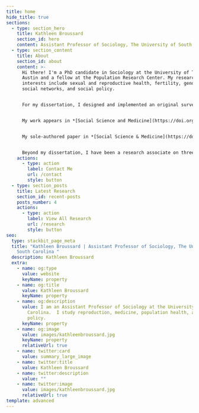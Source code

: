 ```yaml
---
title: home
hide_title: true
sections:
  - type: section_hero
    title: Kathleen Broussard
    section_id: hero
    content: Assistant Professor of Sociology, The University of South Carolina
  - type: section_content
    title: About
    section_id: about
    content: >-
      Hi there! I'm a PhD candidate in Sociology at the University of Texas at
      Austin and a fellow at the Population Research Center. My research
      interests include sexual and reproductive health, fertility, gender,
      social networks, and social policy. 


      For my dissertation, I designed and implemented an original survey, conducted in-depth interviews, and analyzed longitudinal data to explore people’s attitudes and decision-making processes surrounding contraceptive use, abortion, and formal healthcare engagement. My work considers the individual, social, and structural determinants of people's experiences of healthcare and attitudes towards medicine. I take a transnational approach, exploring these topics across borders and within specific political contexts in the U.S., Latin America, Europe, and Sub-Saharan Africa.


      My work appears in *[Social Science and Medicine](https://doi.org/10.1016/j.socscimed.2019.112686),* *[Population Studies](https://doi.org/10.1080/00324728.2020.1737188),[ Contraception](https://www.sciencedirect.com/science/article/pii/S0010782419303920?via%3Dihub), [American Journal of Public Health](https://doi.org/10.2105/AJPH.2019.305369), [Perspectives on Sexual and Reproductive Health](https://onlinelibrary.wiley.com/doi/full/10.1363/psrh.12073), [American Journal of Obstetrics & Gynecology](https://doi.org/10.1016/j.ajog.2020.02.026),* and *[BMJ Sexual and Reproductive Health](https://srh.bmj.com/content/44/3/181).* It has also been featured across major news outlets, including *[The New York Times](https://www.nytimes.com/2019/09/20/upshot/abortion-pills-rising-use.html)* and *[The Atlantic.](https://www.theatlantic.com/health/archive/2018/07/after-abortion-is-illegal/565430/)* In support of my research, I was awarded the 2019 Emerging Scholars in Family Planning grant from the Society of Family Planning and the NICHD Pre-Doctoral Training Fellowship in Demography. 


      My sole-authored paper in *[Social Science & Medicine](https://doi.org/10.1016/j.socscimed.2019.112686)* responds to these questions through an analysis of the narratives of 68 women living in two countries where abortion access was highly restricted (Ireland and Northern Ireland). These women either left the country to receive clinic-based care or obtained medications through informal channels to self-manage an abortion at home. In this work, I situate self-managed abortion within the continuum of (de)medicalization and reveal the ways medical technology and healthcare provision shape individual perceptions and beliefs about pain, the body, and the environment where care is received. 


      Beyond my dissertation, I have been a research associate on three collaborative projects: the [Texas Policy Evaluation Project](https://liberalarts.utexas.edu/txpep/) (TxPEP), which evaluates the impact of reproductive health legislation; [Project SANA](https://www.projectsana.org/), a study of self-managed abortion in the United States; and [Tsogolo la Thanzi](https://tsogololathanzi.uchicago.edu/) (TLT), a longitudinal study examining young people's reproductive goals and behaviors amidst an AIDS epidemic.
    actions:
      - type: action
        label: Contact Me
        url: /contact
        style: button
  - type: section_posts
    title: Latest Research
    section_id: recent-posts
    posts_number: 4
    actions:
      - type: action
        label: View All Research
        url: /research
        style: button
seo:
  type: stackbit_page_meta
  title: "Kathleen Broussard | Assistant Professor of Sociology, The University of
    South Carolina "
  description: Kathleen Broussard
  extra:
    - name: og:type
      value: website
      keyName: property
    - name: og:title
      value: Kathleen Broussard
      keyName: property
    - name: og:description
      value: I am an Assistant Professor of Sociology at the University of South
        Carolina.  I study reproduction, medicine, population health, and social
        policy.
      keyName: property
    - name: og:image
      value: images/kathleenbroussard.jpg
      keyName: property
      relativeUrl: true
    - name: twitter:card
      value: summary_large_image
    - name: twitter:title
      value: Kathleen Broussard
    - name: twitter:description
      value: ""
    - name: twitter:image
      value: images/kathleenbroussard.jpg
      relativeUrl: true
template: advanced
---
```


